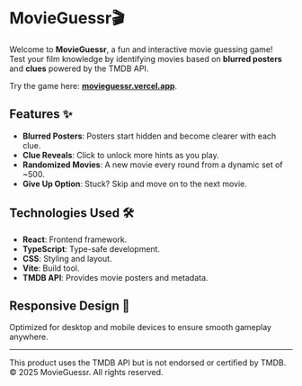 # MovieGuessr🎬

Welcome to **MovieGuessr**, a fun and interactive movie guessing game!  
Test your film knowledge by identifying movies based on **blurred posters** and **clues** powered by the TMDB API.  

Try the game here: **[movieguessr.vercel.app](https://movieguessr.vercel.app/)**.

## Features ✨

- **Blurred Posters**: Posters start hidden and become clearer with each clue.  
- **Clue Reveals**: Click to unlock more hints as you play.  
- **Randomized Movies**: A new movie every round from a dynamic set of ~500.  
- **Give Up Option**: Stuck? Skip and move on to the next movie.  

## Technologies Used 🛠️

- **React**: Frontend framework.  
- **TypeScript**: Type-safe development.  
- **CSS**: Styling and layout.
- **Vite**: Build tool.  
- **TMDB API**: Provides movie posters and metadata.  

## Responsive Design 📱

Optimized for desktop and mobile devices to ensure smooth gameplay anywhere.  

---

This product uses the TMDB API but is not endorsed or certified by TMDB.  
© 2025 MovieGuessr. All rights reserved.
